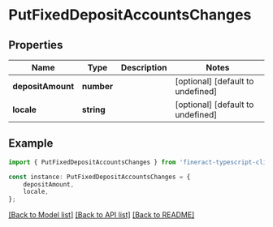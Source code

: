# PutFixedDepositAccountsChanges


## Properties

Name | Type | Description | Notes
------------ | ------------- | ------------- | -------------
**depositAmount** | **number** |  | [optional] [default to undefined]
**locale** | **string** |  | [optional] [default to undefined]

## Example

```typescript
import { PutFixedDepositAccountsChanges } from 'fineract-typescript-client';

const instance: PutFixedDepositAccountsChanges = {
    depositAmount,
    locale,
};
```

[[Back to Model list]](../README.md#documentation-for-models) [[Back to API list]](../README.md#documentation-for-api-endpoints) [[Back to README]](../README.md)
